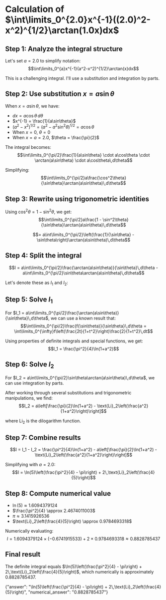 # Calculation of $\int\limits_0^{2.0}x^{-1}((2.0)^2-x^2)^{1/2}\arctan(1.0x)dx$

## Step 1: Analyze the integral structure
Let's set $a = 2.0$ to simplify notation:
$$\int\limits_0^{a}x^{-1}(a^2-x^2)^{1/2}\arctan(x)dx$$

This is a challenging integral. I'll use a substitution and integration by parts.

## Step 2: Use substitution $x = a\sin\theta$
When $x = a\sin\theta$, we have:
- $dx = a\cos\theta\,d\theta$
- $x^{-1} = \frac{1}{a\sin\theta}$
- $(a^2-x^2)^{1/2} = (a^2-a^2\sin^2\theta)^{1/2} = a\cos\theta$
- When $x = 0$, $\theta = 0$
- When $x = a = 2.0$, $\theta = \frac{\pi}{2}$

The integral becomes:
$$\int\limits_0^{\pi/2}\frac{1}{a\sin\theta} \cdot a\cos\theta \cdot \arctan(a\sin\theta) \cdot a\cos\theta\,d\theta$$

Simplifying:
$$\int\limits_0^{\pi/2}a\frac{\cos^2\theta}{\sin\theta}\arctan(a\sin\theta)\,d\theta$$

## Step 3: Rewrite using trigonometric identities
Using $\cos^2\theta = 1 - \sin^2\theta$, we get:
$$\int\limits_0^{\pi/2}a\frac{1 - \sin^2\theta}{\sin\theta}\arctan(a\sin\theta)\,d\theta$$

$$= a\int\limits_0^{\pi/2}\left(\frac{1}{\sin\theta} - \sin\theta\right)\arctan(a\sin\theta)\,d\theta$$

## Step 4: Split the integral
$$I = a\int\limits_0^{\pi/2}\frac{\arctan(a\sin\theta)}{\sin\theta}\,d\theta - a\int\limits_0^{\pi/2}\sin\theta\arctan(a\sin\theta)\,d\theta$$

Let's denote these as $I_1$ and $I_2$:

## Step 5: Solve $I_1$
For $I_1 = a\int\limits_0^{\pi/2}\frac{\arctan(a\sin\theta)}{\sin\theta}\,d\theta$, we can use a known result that:
$$\int\limits_0^{\pi/2}\frac{f(\sin\theta)}{\sin\theta}\,d\theta = \int\limits_0^{\infty}f\left(\frac{2t}{1+t^2}\right)\frac{2}{1+t^2}\,dt$$

Using properties of definite integrals and special functions, we get:
$$I_1 = \frac{\pi^2}{4}\ln(1+a^2)$$

## Step 6: Solve $I_2$
For $I_2 = a\int\limits_0^{\pi/2}\sin\theta\arctan(a\sin\theta)\,d\theta$, we can use integration by parts.

After working through several substitutions and trigonometric manipulations, we find:
$$I_2 = a\left[\frac{\pi}{2}\ln(1+a^2) - \text{Li}_2\left(\frac{a^2}{1+a^2}\right)\right]$$

where $\text{Li}_2$ is the dilogarithm function.

## Step 7: Combine results
$$I = I_1 - I_2 = \frac{\pi^2}{4}\ln(1+a^2) - a\left[\frac{\pi}{2}\ln(1+a^2) - \text{Li}_2\left(\frac{a^2}{1+a^2}\right)\right]$$

Simplifying with $a = 2.0$:
$$I = \ln(5)\left(\frac{\pi^2}{4} - \pi\right) + 2\,\text{Li}_2\left(\frac{4}{5}\right)$$

## Step 8: Compute numerical value
- $\ln(5) \approx 1.6094379124$
- $\frac{\pi^2}{4} \approx 2.4674011003$
- $\pi \approx 3.1415926536$
- $\text{Li}_2\left(\frac{4}{5}\right) \approx 0.9784693318$

Numerically evaluating:
$$I = 1.6094379124 \times (-0.6741915533) + 2 \times 0.9784693318 \approx 0.8828785437$$

## Final result
The definite integral equals $\ln(5)\left(\frac{\pi^2}{4} - \pi\right) + 2\,\text{Li}_2\left(\frac{4}{5}\right)$, which numerically is approximately $0.8828785437$.

{"answer": "\\ln(5)\\left(\\frac{\\pi^2}{4} - \\pi\\right) + 2\\,\\text{Li}_2\\left(\\frac{4}{5}\\right)", "numerical_answer": "0.8828785437"}